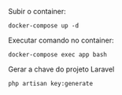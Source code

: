 Subir o container:
```
docker-compose up -d
```

Executar comando no container:
```
docker-compose exec app bash
```

Gerar a chave do projeto Laravel
```
php artisan key:generate
```


